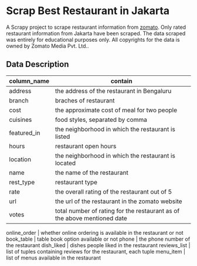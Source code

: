 # Scrap Best Restaurant in Jakarta

A Scrapy project to scrape restaurant information from [zomato](https://www.zomato.com/jakarta/best-restaurants). Only rated restaurant information from Jakarta have been scraped. The data scraped was entirely for educational purposes only. All copyrights for the data is owned by Zomato Media Pvt. Ltd..

## Data Description

**column_name** | **contain** 
-------------|------------------
address      | the address of the restaurant in Bengaluru
branch       | braches of restaurant
cost         | the approximate cost of meal for two people
cuisines     | food styles, separated by comma
featured_in  | the neighborhood in which the restaurant is listed
hours        | restaurant open hours
location     | the neighborhood in which the restaurant is located
name         | the name of the restaurant
rest_type    | restaurant type
rate         | the overall rating of the restaurant out of 5
url          | the url of the restaurant in the zomato website
votes        | total number of rating for the restaurant as of the above mentioned date



online_order | whether online ordering is available in the restaurant or not
book_table   | table book option available or not
phone        | the phone number of the restaurant
dish_liked   | dishes people liked in the restaurant
reviews_list | list of tuples containing reviews for the restaurant, each tuple
menu_item    | list of menus available in the restaurant

